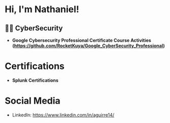 <h1>Hi, I'm Nathaniel! 

<h2>👨‍💻 CyberSecurity </h2>

- <b>Google Cybersecurity Professional Certificate Course Activities (https://github.com/RocketKuya/Google_CyberSecurity_Professional)</b>

# Certifications

- <b>Splunk Certifications</b>

# Social Media

- LinkedIn: https://www.linkedin.com/in/aguirre14/
  


